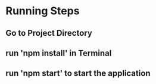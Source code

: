 # Running Steps

## Go to Project Directory
## run 'npm install' in Terminal 
## run 'npm start' to start the application